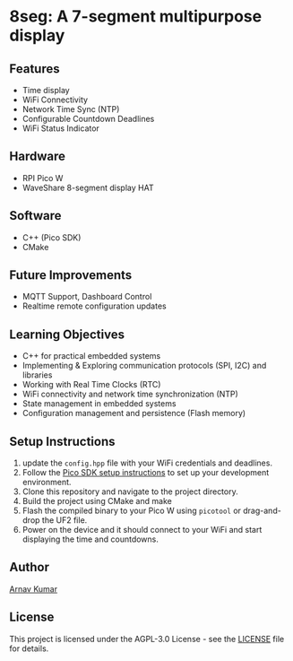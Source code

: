 # 8seg: A 7-segment multipurpose display

## Features
- Time display
- WiFi Connectivity
- Network Time Sync (NTP)
- Configurable Countdown Deadlines
- WiFi Status Indicator

## Hardware
- RPI Pico W
- WaveShare 8-segment display HAT

## Software
- C++ (Pico SDK)
- CMake

## Future Improvements
- MQTT Support, Dashboard Control
- Realtime remote configuration updates

## Learning Objectives
- C++ for practical embedded systems
- Implementing & Exploring communication protocols (SPI, I2C) and libraries
- Working with Real Time Clocks (RTC)
- WiFi connectivity and network time synchronization (NTP)
- State management in embedded systems
- Configuration management and persistence (Flash memory)

## Setup Instructions
1. update the `config.hpp` file with your WiFi credentials and deadlines.
2. Follow the [Pico SDK setup instructions](https://datasheets.raspberrypi.com/picow/pico-w-datasheet.pdf) to set up your development environment.
3. Clone this repository and navigate to the project directory.
4. Build the project using CMake and make
5. Flash the compiled binary to your Pico W using `picotool` or drag-and-drop the UF2 file.
6. Power on the device and it should connect to your WiFi and start displaying the time and countdowns.

## Author
[Arnav Kumar](https://github.com/arnav-kr)

## License
This project is licensed under the AGPL-3.0 License - see the [LICENSE](LICENSE) file for details.

